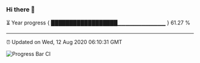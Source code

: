 ### Hi there 👋

⏳ Year progress { ██████████████████▁▁▁▁▁▁▁▁▁▁▁▁ } 61.27 %

---

⏰ Updated on Wed, 12 Aug 2020 06:10:31 GMT

![Progress Bar CI](https://github.com/liununu/liununu/workflows/Progress%20Bar%20CI/badge.svg)
